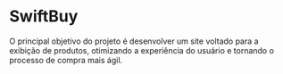 # SwiftBuy
O principal objetivo do projeto é desenvolver um site voltado para a exibição de produtos, otimizando a experiência do usuário e tornando o processo de compra mais ágil.
